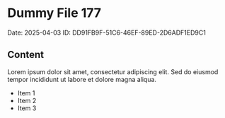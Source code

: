 # Dummy File 177

Date: 2025-04-03
ID: DD91FB9F-51C6-46EF-89ED-2D6ADF1ED9C1

## Content

Lorem ipsum dolor sit amet, consectetur adipiscing elit.
Sed do eiusmod tempor incididunt ut labore et dolore magna aliqua.

* Item 1
* Item 2
* Item 3

